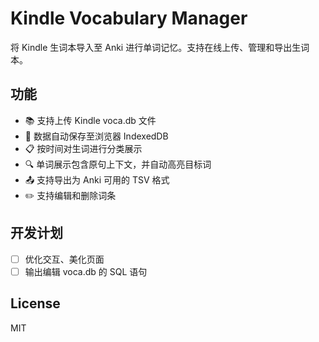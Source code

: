 # Kindle Vocabulary Manager

将 Kindle 生词本导入至 Anki 进行单词记忆。支持在线上传、管理和导出生词本。

## 功能

- 📚 支持上传 Kindle voca.db 文件
- 💾 数据自动保存至浏览器 IndexedDB
- 📋 按时间对生词进行分类展示
- 🔍 单词展示包含原句上下文，并自动高亮目标词
- 📤 支持导出为 Anki 可用的 TSV 格式
- ✏️ 支持编辑和删除词条

## 开发计划

- [ ] 优化交互、美化页面
- [ ] 输出编辑 voca.db 的 SQL 语句

## License

MIT
